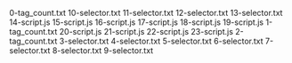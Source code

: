 0-tag_count.txt
10-selector.txt
11-selector.txt
12-selector.txt
13-selector.txt
14-script.js
15-script.js
16-script.js
17-script.js
18-script.js
19-script.js
1-tag_count.txt
20-script.js
21-script.js
22-script.js
23-script.js
2-tag_count.txt
3-selector.txt
4-selector.txt
5-selector.txt
6-selector.txt
7-selector.txt
8-selector.txt
9-selector.txt
